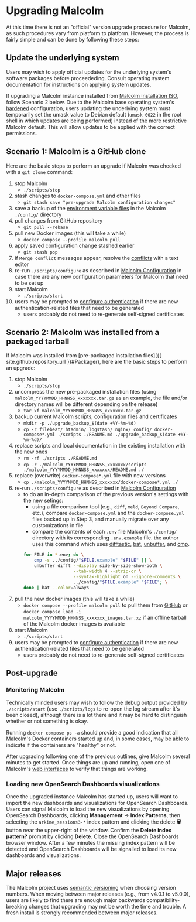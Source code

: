 # <a name="UpgradePlan"></a>Upgrading Malcolm

At this time there is not an "official" version upgrade procedure for Malcolm, as such procedures vary from platform to platform. However, the process is fairly simple and can be done by following these steps:

## Update the underlying system

Users may wish to apply official updates for the underlying system's software packages before proceededing. Consult operating system documentation for instructions on applying system updates.

If upgrading a Malcolm instance installed from [Malcolm installation ISO](malcolm-iso.md#ISOInstallation), follow Scenario 2 below. Due to the Malcolm base operating system's [hardened](hardening.md#Hardening) configuration, users updating the underlying system must temporarily set the umask value to Debian default (`umask 0022` in the root shell in which updates are being performed) instead of the more restrictive Malcolm default. This will allow updates to be applied with the correct permissions.

## Scenario 1: Malcolm is a GitHub clone

Here are the basic steps to perform an upgrade if Malcolm was checked with a `git clone` command:

1. stop Malcolm
    * `./scripts/stop`
1. stash changes to `docker-compose.yml` and other files
    * `git stash save "pre-upgrade Malcolm configuration changes"`
1. save a backup of the [environment variable files](malcolm-config.md#MalcolmConfigEnvVars) in the Malcolm `./config/` directory
1. pull changes from GitHub repository
    * `git pull --rebase`
1. pull new Docker images (this will take a while)
    * `docker compose --profile malcolm pull`
1. apply saved configuration change stashed earlier
    * `git stash pop`
1. if `Merge conflict` messages appear, resolve the [conflicts](https://git-scm.com/book/en/v2/Git-Branching-Basic-Branching-and-Merging#_basic_merge_conflicts) with a text editor
1. re-run `./scripts/configure` as described in [Malcolm Configuration](malcolm-config.md#ConfigAndTuning) in case there are any new configuration parameters for Malcolm that need to be set up
1. start Malcolm
    * `./scripts/start`
1. users may be prompted to [configure authentication](authsetup.md#AuthSetup) if there are new authentication-related files that need to be generated
    * users probably do not need to re-generate self-signed certificates

## Scenario 2: Malcolm was installed from a packaged tarball

If Malcolm was installed from [pre-packaged installation files]({{ site.github.repository_url }}#Packager), here are the basic steps to perform an upgrade:

1. stop Malcolm
    * `./scripts/stop`
1. uncompress the new pre-packaged installation files (using `malcolm_YYYYMMDD_HHNNSS_xxxxxxx.tar.gz` as an example, the file and/or directory names will be different depending on the release)
    * `tar xf malcolm_YYYYMMDD_HHNNSS_xxxxxxx.tar.gz`
1. backup current Malcolm scripts, configuration files and certificates
    * `mkdir -p ./upgrade_backup_$(date +%Y-%m-%d)`
    * `cp -r filebeat/ htadmin/ logstash/ nginx/ config/ docker-compose*.yml ./scripts ./README.md ./upgrade_backup_$(date +%Y-%m-%d)/`
1. replace scripts and local documentation in the existing installation with the new ones
    * `rm -rf ./scripts ./README.md`
    * `cp -r ./malcolm_YYYYMMDD_HHNNSS_xxxxxxx/scripts ./malcolm_YYYYMMDD_HHNNSS_xxxxxxx/README.md ./`
1. replace (overwrite) `docker-compose*.yml` file with new versions
    * `cp ./malcolm_YYYYMMDD_HHNNSS_xxxxxxx/docker-compose*.yml ./`
1. re-run `./scripts/configure` as described in [Malcolm Configuration](malcolm-config.md#ConfigAndTuning)
    * to do an in-depth comparison of the previous version's settings with the new setings:
        + using a file comparison tool (e.g., `diff`, `meld`, `Beyond Compare`, etc.), compare `docker-compose.yml` and the `docker-compose.yml` files backed up in Step 3, and manually migrate over any customizations in file
        + compare the contents of each  `.env` file  Malcolm's `./config/` directory with its corresponding `.env.example` file. the author uses this command which uses [difftastic](https://github.com/Wilfred/difftastic), [bat](https://github.com/sharkdp/bat), [unbuffer](https://manpages.debian.org/stretch/expect/unbuffer.1.en.html), and [cmp](https://en.wikipedia.org/wiki/Cmp_(Unix)).
        ```bash
        for FILE in *.env; do \
            cmp -s ../config/"$FILE.example" "$FILE" || \
            unbuffer difft --display side-by-side-show-both \
                           --tab-width 4 --strip-cr \
                           --syntax-highlight on --ignore-comments \
                           ../config/"$FILE.example" "$FILE"; \
        done | bat --color=always
        ```
1. pull the new docker images (this will take a while)
    * `docker compose --profile malcolm pull` to pull them from [GitHub](https://github.com/orgs/idaholab/packages?repo_name=Malcolm) or `docker compose load -i malcolm_YYYYMMDD_HHNNSS_xxxxxxx_images.tar.xz` if an offline tarball of the Malcolm docker images is available
1. start Malcolm
    * `./scripts/start`
1. users may be prompted to [configure authentication](authsetup.md#AuthSetup) if there are new authentication-related files that need to be generated
    * users probably do not need to re-generate self-signed certificates

## Post-upgrade

### Monitoring Malcolm

Technically minded users may wish to follow the debug output provided by `./scripts/start` (use `./scripts/logs` to re-open the log stream after it's been closed), although there is a lot there and it may be hard to distinguish whether or not something is okay.

Running `docker compose ps -a` should provide a good indication that all Malcolm's Docker containers started up and, in some cases, may be able to indicate if the containers are "healthy" or not.

After upgrading following one of the previous outlines, give Malcolm several minutes to get started. Once things are up and running, open one of Malcolm's [web interfaces](quickstart.md#UserInterfaceURLs) to verify that things are working.

### Loading new OpenSearch Dashboards visualizations

Once the upgraded instance Malcolm has started up, users will want to import the new dashboards and visualizations for OpenSearch Dashboards. Users can signal Malcolm to load the new visualizations by opening OpenSearch Dashboards, clicking **Management** → **Index Patterns**, then selecting the `arkime_sessions3-*` index pattern and clicking the delete **🗑** button near the upper-right of the window. Confirm the **Delete index pattern?** prompt by clicking **Delete**. Close the OpenSearch Dashboards browser window. After a few minutes the missing index pattern will be detected and OpenSearch Dashboards will be signalled to load its new dashboards and visualizations.

## Major releases

The Malcolm project uses [semantic versioning](https://semver.org/) when choosing version numbers. When moving between major releases (e.g., from v4.0.1 to v5.0.0), users are likely to find there are enough major backwards compatibility-breaking changes that upgrading may not be worth the time and trouble. A fresh install is strongly recommended between major releases.